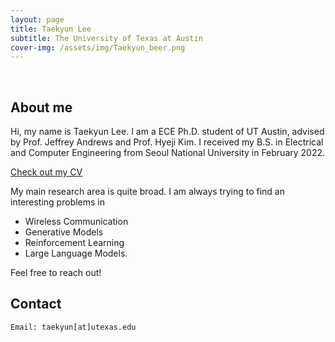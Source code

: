 ```yaml
---
layout: page
title: Taekyun Lee
subtitle: The University of Texas at Austin
cover-img: /assets/img/Taekyun_beer.png
---
```


<br/>

## About me

Hi, my name is Taekyun Lee. I am a ECE Ph.D. student of UT Austin, advised by Prof. Jeffrey Andrews and Prof. Hyeji Kim. I received my B.S. in Electrical and Computer Engineering from Seoul National University in February 2022.

[Check out my CV](CV.md)

My main research area is quite broad. I am always trying to find an interesting problems in

* Wireless Communication
* Generative Models
* Reinforcement Learning
* Large Language Models.

Feel free to reach out!

## Contact

```
Email: taekyun[at]utexas.edu
```
